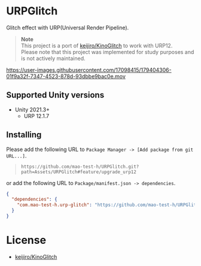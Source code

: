 # URPGlitch

Glitch effect with URP(Universal Render Pipeline).

> **Note**  
> This project is a port of [keijiro/KinoGlitch](https://github.com/keijiro/KinoGlitch) to work with URP12.  
> Please note that this project was implemented for study purposes and is not actively maintained.  


https://user-images.githubusercontent.com/17098415/179404306-01f9a32f-7347-4523-878d-93dbbe9bac0e.mov


## Supported Unity versions

- Unity 2021.3+
    - URP 12.1.7


## Installing

Please add the following URL to `Package Manager -> [Add package from git URL...]`.

> `https://github.com/mao-test-h/URPGlitch.git?path=Assets/URPGlitch#feature/upgrade_urp12`

or add the following URL to `Package/manifest.json -> dependencies`.

```json
{
  "dependencies": {
    "com.mao-test-h.urp-glitch": "https://github.com/mao-test-h/URPGlitch.git?path=Assets/URPGlitch#feature/upgrade_urp12",
  }
}
```

# License

- [keijiro/KinoGlitch](https://github.com/keijiro/KinoGlitch)
